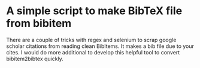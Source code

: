 # A simple script to make BibTeX file from bibitem 

There are a couple of tricks with regex and selenium to scrap google scholar citations from reading clean BibItems. It makes a bib file due to your cites. I would do more additional to develop this helpful tool to convert bibitem2bibtex quickly.
